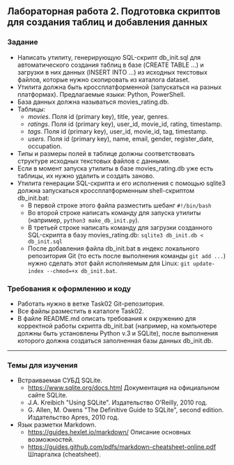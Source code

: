 ## Лабораторная работа 2. Подготовка скриптов для создания таблиц и добавления данных

### Задание
* Написать утилиту, генерирующую SQL-скрипт db_init.sql для автоматического создания таблиц в базе (CREATE TABLE ...)  и загрузки в них данных (INSERT INTO ...)  из исходных текстовых файлов, которые нужно скопировать из каталога dataset. 
* Утилита должна быть кроссплатформенной (запускаться на разных платформах). Предлагаемые языки: Python, PowerShell. 
* База данных должна называться movies_rating.db.
* Таблицы: 
    * *movies*. Поля id (primary key), title, year, genres.
    * *ratings*. Поля id (primary key), user_id, movie_id, rating, timestamp.
    * *tags*. Поля id (primary key), user_id, movie_id, tag, timestamp.
    * *users*. Поля id (primary key), name, email, gender, register_date, occupation.
* Типы и размеры полей в таблице должны соответствовать структуре исходных текстовых файлов с данными.
* Если в момент запуска утилиты в базе movies_rating.db уже есть таблицы, их нужно удалить и создать заново.
* Утилита генерации SQL-скрипта и его исполнения с помощью sqlite3  должна запускаться кроссплатформенным shell-скриптом db_init.bat:
    * В первой строке этого файла разместить шебанг `#!/bin/bash`
    * Во второй строке написать команду для запуска утилиты (например, `python3 make_db_init.py`).
    * В третьей строке написать команду для загрузки созданного SQL-скрипта в базу movies_rating.db: `sqlite3 db_init.db < db_init.sql`
    * После добавления файла db_init.bat в индекс локального репозитория Git (то есть после выполнения команды `git add ...`) нужно сделать этот файл исполняемым для Linux: `git update-index --chmod=+x db_init.bat`.


### Требования к оформлению и коду
* Работать нужно в ветке Task02 Git-репозитория.
* Все файлы разместить в каталоге Task02.
* В файле README.md описать требования к окружению для корректной работы скрипта db_init.bat (например, на компьютере должны быть установлены Python v.3 и SQLite), после выполнения которого должна создаться заполненная базы данных db_init.db.

* * *
### Темы для изучения
* Встраиваемая СУБД SQLite.
    * <https://www.sqlite.org/docs.html> Документация на официальном сайте SQLite.
    * J.A. Kreibich "Using SQLite". Издательство O'Reilly, 2010 год.
    * G. Allen, M. Owens "The Definitive Guide to SQLite", second edition. Издательство Apres, 2010 год.
* Язык разметки Markdown.
    * <https://guides.hexlet.io/markdown/> Описание основных возможностей.
    * <https://guides.github.com/pdfs/markdown-cheatsheet-online.pdf> Шпаргалка (cheatsheet).
